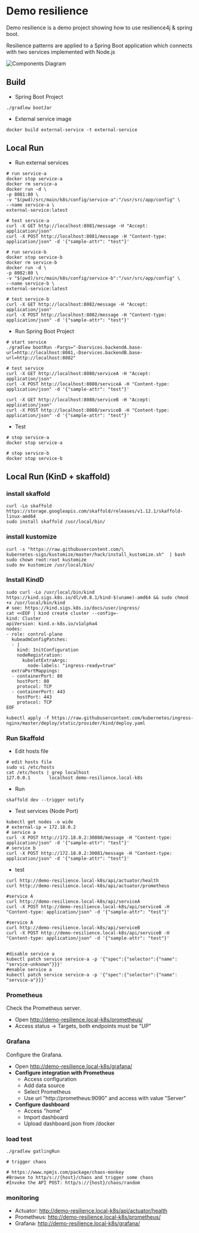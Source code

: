 # Demo resilience

Demo resilience is a demo project showing how to use resilience4j & spring boot.

Resilience patterns are applied to a Spring Boot application which connects with two services implemented with Node.js 

![Components Diagram](doc/diagrams/components.png)

## Build
* Spring Boot Project
```shell script
./gradlew bootJar
```
* External service image 
```shell script
docker build external-service -t external-service
```

## Local Run
* Run external services 
```shell script
# run service-a
docker stop service-a
docker rm service-a
docker run -d \
-p 8081:80 \
-v "$(pwd)/src/main/k8s/config/service-a":"/usr/src/app/config" \
--name service-a \
external-service:latest

# test service-a
curl -X GET http://localhost:8081/message -H "Accept: application/json"
curl -X POST http://localhost:8081/message -H "Content-type: application/json" -d '{"sample-attr": "test"}'

# run service-b
docker stop service-b
docker rm service-b
docker run -d \
-p 8082:80 \
-v "$(pwd)/src/main/k8s/config/service-b":"/usr/src/app/config" \
--name service-b \
external-service:latest

# test service-b
curl -X GET http://localhost:8082/message -H "Accept: application/json"
curl -X POST http://localhost:8082/message -H "Content-type: application/json" -d '{"sample-attr": "test"}'
```

* Run Spring Boot Project
```shell script
# start service
./gradlew bootRun -Pargs="-Dservices.backendA.base-url=http://localhost:8081,-Dservices.backendB.base-url=http://localhost:8082"

# test service
curl -X GET http://localhost:8080/serviceA -H "Accept: application/json"
curl -X POST http://localhost:8080/serviceA -H "Content-type: application/json" -d '{"sample-attr": "test"}'

curl -X GET http://localhost:8080/serviceB -H "Accept: application/json"
curl -X POST http://localhost:8080/serviceB -H "Content-type: application/json" -d '{"sample-attr": "test"}'
```

* Test
```shell script
# stop service-a
docker stop service-a

# stop service-b
docker stop service-b

```

## Local Run (KinD + skaffold)
### install skaffold
```shell script
curl -Lo skaffold https://storage.googleapis.com/skaffold/releases/v1.12.1/skaffold-linux-amd64
sudo install skaffold /usr/local/bin/
```
### install kustomize
```shell script
curl -s "https://raw.githubusercontent.com/\
kubernetes-sigs/kustomize/master/hack/install_kustomize.sh"  | bash
sudo chown root:root kustomize
sudo mv kustomize /usr/local/bin/
```

### Install KindD
```shell script
sudo curl -Lo /usr/local/bin/kind https://kind.sigs.k8s.io/dl/v0.8.1/kind-$(uname)-amd64 && sudo chmod +x /usr/local/bin/kind
# see: https://kind.sigs.k8s.io/docs/user/ingress/
cat <<EOF | kind create cluster --config=-
kind: Cluster
apiVersion: kind.x-k8s.io/v1alpha4
nodes:
- role: control-plane
  kubeadmConfigPatches:
  - |
    kind: InitConfiguration
    nodeRegistration:
      kubeletExtraArgs:
        node-labels: "ingress-ready=true"
  extraPortMappings:
  - containerPort: 80
    hostPort: 80
    protocol: TCP
  - containerPort: 443
    hostPort: 443
    protocol: TCP
EOF

kubectl apply -f https://raw.githubusercontent.com/kubernetes/ingress-nginx/master/deploy/static/provider/kind/deploy.yaml
```
### Run Skaffold
* Edit hosts file
```shell script
# edit hosts file
sudo vi /etc/hosts
cat /etc/hosts | grep localhost
127.0.0.1       localhost demo-resilience.local-k8s
```

* Run
```shell script
skaffold dev --trigger notify
```

* Test services (Node Port)
```shell script
kubectl get nodes -o wide
# external-ip = 172.18.0.2
# service a
curl -X POST http://172.18.0.2:30080/message -H "Content-type: application/json" -d '{"sample-attr": "test"}'
# service b
curl -X POST http://172.18.0.2:30081/message -H "Content-type: application/json" -d '{"sample-attr": "test"}'
```
* test
```shell script
curl http://demo-resilience.local-k8s/api/actuator/health
curl http://demo-resilience.local-k8s/api/actuator/prometheus

#service A
curl http://demo-resilience.local-k8s/api/serviceA
curl -X POST http://demo-resilience.local-k8s/api/serviceA -H "Content-type: application/json" -d '{"sample-attr": "test"}'

#service A
curl http://demo-resilience.local-k8s/api/serviceB
curl -X POST http://demo-resilience.local-k8s/api/serviceB -H "Content-type: application/json" -d '{"sample-attr": "test"}'


#disable service a
kubectl patch service service-a -p '{"spec":{"selector":{"name": "service-unknown"}}}'
#enable service a
kubectl patch service service-a -p '{"spec":{"selector":{"name": "service-a"}}}'

```
### Prometheus
Check the Prometheus server.
- Open http://demo-resilience.local-k8s/prometheus/
- Access status -> Targets, both endpoints must be "UP"

### Grafana
Configure the Grafana.
- Open http://demo-resilience.local-k8s/grafana/
- **Configure integration with Prometheus**
    - Access configuration
    - Add data source
    - Select Prometheus
    - Use url "http://prometheus:9090" and access with value "Server"
- **Configure dashboard**
    - Access "home"
    - Import dashboard
    - Upload dashboard.json from /docker

### load test
```shell script
./gradlew gatlingRun

# trigger chaos

# https://www.npmjs.com/package/chaos-monkey
#Browse to http/s://{host}/chaos and trigger some chaos
#Invoke the API POST: http/s://{host}/chaos/random
```
### monitoring
* Actuator: http://demo-resilience.local-k8s/api/actuator/health
* Prometheus: http://demo-resilience.local-k8s/prometheus/
* Grafana: http://demo-resilience.local-k8s/grafana/
